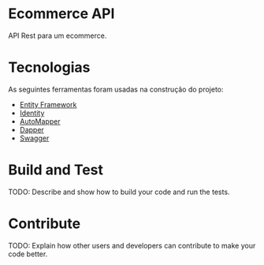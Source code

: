 # Ecommerce API
API Rest para um ecommerce.

# Tecnologias

As seguintes ferramentas foram usadas na construção do projeto:

- [Entity Framework](https://docs.microsoft.com/pt-br/ef/core/what-is-new/ef-core-5.0/whatsnew)
- [Identity](https://docs.microsoft.com/pt-br/aspnet/core/security/authentication/identity?view=aspnetcore-6.0&tabs=visual-studio)
- [AutoMapper](https://automapper.org/)
- [Dapper](https://github.com/DapperLib/Dapper)
- [Swagger](https://swagger.io/)


# Build and Test
TODO: Describe and show how to build your code and run the tests. 

# Contribute
TODO: Explain how other users and developers can contribute to make your code better. 
